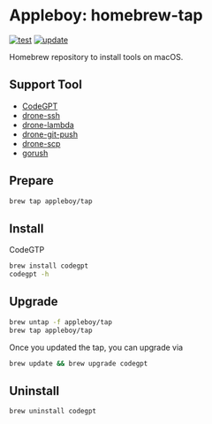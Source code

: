 # Appleboy: homebrew-tap

[![test](https://github.com/appleboy/homebrew-tap/actions/workflows/testing.yaml/badge.svg)](https://github.com/appleboy/homebrew-tap/actions/workflows/testing.yaml)
[![update](https://github.com/appleboy/homebrew-tap/actions/workflows/update.yaml/badge.svg)](https://github.com/appleboy/homebrew-tap/actions/workflows/update.yaml)

Homebrew repository to install tools on macOS.

## Support Tool

* [CodeGPT](https://github.com/appleboy/CodeGPT)
* [drone-ssh](https://github.com/appleboy/drone-ssh)
* [drone-lambda](https://github.com/appleboy/drone-lambda)
* [drone-git-push](https://github.com/appleboy/drone-git-push)
* [drone-scp](https://github.com/appleboy/drone-scp)
* [gorush](https://github.com/appleboy/gorush)

## Prepare

```sh
brew tap appleboy/tap
```

## Install

CodeGTP

```sh
brew install codegpt
codegpt -h
```

## Upgrade

```sh
brew untap -f appleboy/tap
brew tap appleboy/tap
```

Once you updated the tap, you can upgrade via

```sh
brew update && brew upgrade codegpt
```

## Uninstall

```sh
brew uninstall codegpt
```
